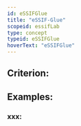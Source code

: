 ```yaml
---
id: eSSIFGlue
title: "eSSIF-Glue"
scopeid: essifLab
type: concept
typeid: eSSIFGlue
hoverText: "eSSIFGlue"
---
```


## Criterion:

## Examples:

### xxx:
